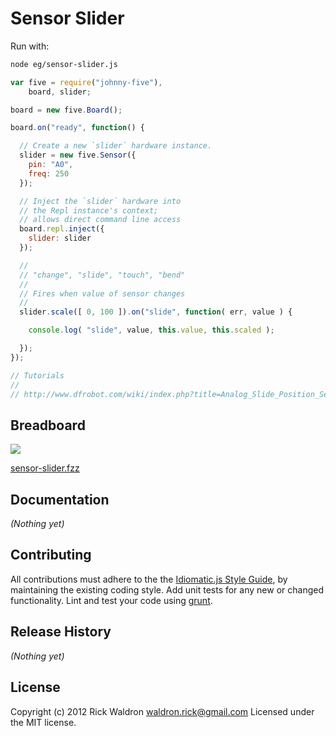 # Sensor Slider

Run with:
```bash
node eg/sensor-slider.js
```


```javascript
var five = require("johnny-five"),
    board, slider;

board = new five.Board();

board.on("ready", function() {

  // Create a new `slider` hardware instance.
  slider = new five.Sensor({
    pin: "A0",
    freq: 250
  });

  // Inject the `slider` hardware into
  // the Repl instance's context;
  // allows direct command line access
  board.repl.inject({
    slider: slider
  });

  //
  // "change", "slide", "touch", "bend"
  //
  // Fires when value of sensor changes
  //
  slider.scale([ 0, 100 ]).on("slide", function( err, value ) {

    console.log( "slide", value, this.value, this.scaled );

  });
});

// Tutorials
//
// http://www.dfrobot.com/wiki/index.php?title=Analog_Slide_Position_Sensor_(SKU:_DFR0053)

```

## Breadboard

<img src="https://raw.github.com/rwldrn/johnny-five/master/docs/breadboard/sensor-slider.png">

[sensor-slider.fzz](https://github.com/rwldrn/johnny-five/blob/master/docs/breadboard/sensor-slider.fzz)


## Documentation

_(Nothing yet)_









## Contributing
All contributions must adhere to the the [Idiomatic.js Style Guide](https://github.com/rwldrn/idiomatic.js),
by maintaining the existing coding style. Add unit tests for any new or changed functionality. Lint and test your code using [grunt](https://github.com/cowboy/grunt).

## Release History
_(Nothing yet)_

## License
Copyright (c) 2012 Rick Waldron <waldron.rick@gmail.com>
Licensed under the MIT license.
